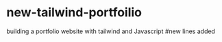 # new-tailwind-portfoilio
building a portfolio website with tailwind and Javascript
#new lines added